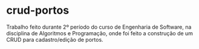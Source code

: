 # crud-portos

Trabalho feito durante 2º período do curso de Engenharia de Software, na disciplina de Algoritmos e Programação, onde foi feito a construção de um CRUD para cadastro/edição de portos.
